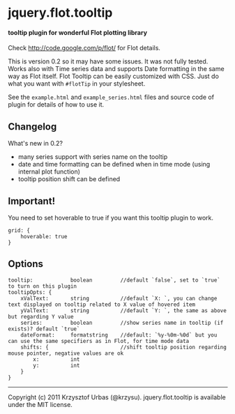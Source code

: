 jquery.flot.tooltip
===================
#### tooltip plugin for wonderful Flot plotting library ####

Check http://code.google.com/p/flot/ for Flot details.

This is version 0.2 so it may have some issues. It was not fully tested.
Works also with Time series data and supports Date formatting in the same way as Flot itself.
Flot Tooltip can be easily customized with CSS. Just do what you want with `#flotTip` in your stylesheet.

See the `example.html` and `example_series.html` files and source code of plugin for details of how to use it.

Changelog
---------
What's new in 0.2?
-   many series support with series name on the tooltip
-   date and time formatting can be defined when in time mode (using internal plot function)
-   tooltip position shift can be defined

Important!
----------
You need to set hoverable to true if you want this tooltip plugin to work.

	grid: {
		hoverable: true 
	}

Options
-------

	tooltip: 			boolean 		//default `false`, set to `true` to turn on this plugin
	tooltipOpts: {
		xValText: 		string 			//default `X: `, you can change text displayed on tooltip related to X value of hovered item
		yValText: 		string 			//default `Y: `, the same as above but regarding Y value
		series:			boolean 		//show series name in tooltip (if exists)? default `true`
		dateFormat: 	formatstring 	//default: `%y-%0m-%0d` but you can use the same specifiers as in Flot, for time mode data
		shifts: { 						//shift tooltip position regarding mouse pointer, negative values are ok
			x: 			int
			y: 			int
		}
	}
	
* * *
Copyright (c) 2011 Krzysztof Urbas (@krzysu).
jquery.flot.tooltip is available under the MIT license.